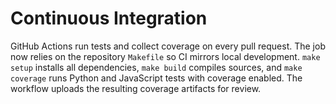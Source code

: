 # Continuous Integration

GitHub Actions run tests and collect coverage on every pull request.
The job now relies on the repository `Makefile` so CI mirrors local
development. `make setup` installs all dependencies, `make build` compiles
sources, and `make coverage` runs Python and JavaScript tests with coverage
enabled. The workflow uploads the resulting coverage artifacts for review.

